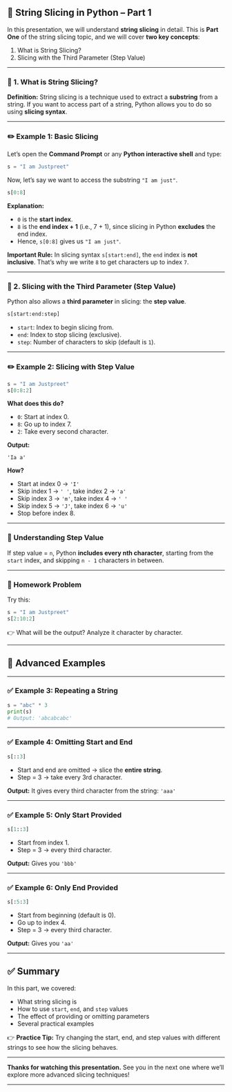 ## 🎯 **String Slicing in Python – Part 1**

In this presentation, we will understand **string slicing** in detail. This is **Part One** of the string slicing topic, and we will cover **two key concepts**:

1. What is String Slicing?
2. Slicing with the Third Parameter (Step Value)

---

### 🔹 1. What is String Slicing?

**Definition:**
String slicing is a technique used to extract a **substring** from a string. If you want to access part of a string, Python allows you to do so using **slicing syntax**.

---

### ✏️ **Example 1: Basic Slicing**

Let’s open the **Command Prompt** or any **Python interactive shell** and type:

```python
s = "I am Justpreet"
```

Now, let’s say we want to access the substring `"I am just"`.

```python
s[0:8]
```

**Explanation:**

* `0` is the **start index**.
* `8` is the **end index + 1** (i.e., 7 + 1), since slicing in Python **excludes** the end index.
* Hence, `s[0:8]` gives us `"I am just"`.

**Important Rule:**
In slicing syntax `s[start:end]`, the `end` index is **not inclusive**. That’s why we write `8` to get characters up to index `7`.

---

### 🔹 2. Slicing with the Third Parameter (Step Value)

Python also allows a **third parameter** in slicing: the **step value**.

```python
s[start:end:step]
```

* `start`: Index to begin slicing from.
* `end`: Index to stop slicing (exclusive).
* `step`: Number of characters to skip (default is `1`).

---

### ✏️ **Example 2: Slicing with Step Value**

```python
s = "I am Justpreet"
s[0:8:2]
```

**What does this do?**

* `0`: Start at index 0.
* `8`: Go up to index 7.
* `2`: Take every second character.

**Output:**

```
'Ia a'
```

**How?**

* Start at index 0 → `'I'`
* Skip index 1 → `' '`, take index 2 → `'a'`
* Skip index 3 → `'m'`, take index 4 → `' '`
* Skip index 5 → `'J'`, take index 6 → `'u'`
* Stop before index 8.

---

### 🎯 Understanding Step Value

If step value = `n`, Python **includes every nth character**, starting from the `start` index, and skipping `n - 1` characters in between.

---

### 🔄 Homework Problem

Try this:

```python
s = "I am Justpreet"
s[2:10:2]
```

👉 What will be the output?
Analyze it character by character.

---

## 🧪 Advanced Examples

---

### ✅ Example 3: Repeating a String

```python
s = "abc" * 3
print(s)
# Output: 'abcabcabc'
```

---

### ✅ Example 4: Omitting Start and End

```python
s[::3]
```

* Start and end are omitted → slice the **entire string**.
* Step = 3 → take every 3rd character.

**Output:**
It gives every third character from the string: `'aaa'`

---

### ✅ Example 5: Only Start Provided

```python
s[1::3]
```

* Start from index 1.
* Step = 3 → every third character.

**Output:**
Gives you `'bbb'`

---

### ✅ Example 6: Only End Provided

```python
s[:5:3]
```

* Start from beginning (default is 0).
* Go up to index 4.
* Step = 3 → every third character.

**Output:**
Gives you `'aa'`

---

## ✅ Summary

In this part, we covered:

* What string slicing is
* How to use `start`, `end`, and `step` values
* The effect of providing or omitting parameters
* Several practical examples

👉 **Practice Tip:** Try changing the start, end, and step values with different strings to see how the slicing behaves.

---

**Thanks for watching this presentation.**
See you in the next one where we’ll explore more advanced slicing techniques!

---
